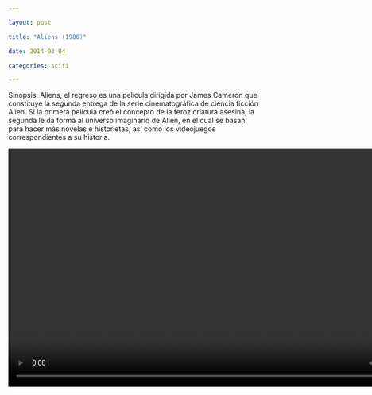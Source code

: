 ```yaml
---

layout: post

title: "Aliens (1986)"

date: 2014-03-04

categories: scifi

---
```


Sinopsis: Aliens, el regreso es una película dirigida por James Cameron que constituye la segunda entrega de la serie cinematográfica de ciencia ficción Alien. Si la primera película 
creó el concepto de la feroz criatura asesina, la segunda le da forma al universo imaginario de Alien, en el cual se basan, para hacer más novelas e historietas, así como los 
videojuegos correspondientes a su historia.

<div class="text-center">

<video class="center" id="player1" width="854" height="480">

    <source src="/media/scifi/aliens/aliens.mp4" type="video/mp4" title="mp4">

    <track kind="subtitles" src="/media/scifi/aliens/aliens.srt" srclang="es" />
</video>

</div>
